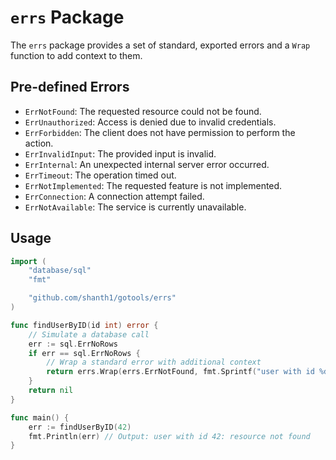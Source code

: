 # `errs` Package

The `errs` package provides a set of standard, exported errors and a `Wrap` function to add context to them.

## Pre-defined Errors

- `ErrNotFound`: The requested resource could not be found.
- `ErrUnauthorized`: Access is denied due to invalid credentials.
- `ErrForbidden`: The client does not have permission to perform the action.
- `ErrInvalidInput`: The provided input is invalid.
- `ErrInternal`: An unexpected internal server error occurred.
- `ErrTimeout`: The operation timed out.
- `ErrNotImplemented`: The requested feature is not implemented.
- `ErrConnection`: A connection attempt failed.
- `ErrNotAvailable`: The service is currently unavailable.

## Usage

```go
import (
	"database/sql"
	"fmt"

	"github.com/shanth1/gotools/errs"
)

func findUserByID(id int) error {
	// Simulate a database call
	err := sql.ErrNoRows
	if err == sql.ErrNoRows {
		// Wrap a standard error with additional context
		return errs.Wrap(errs.ErrNotFound, fmt.Sprintf("user with id %d", id))
	}
	return nil
}

func main() {
	err := findUserByID(42)
	fmt.Println(err) // Output: user with id 42: resource not found
}
```
